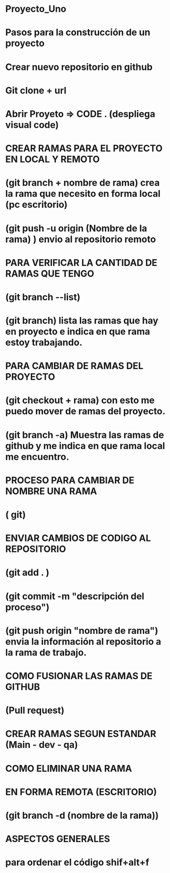 # Proyecto_Uno
# Pasos para la construcción de un proyecto
# Crear nuevo repositorio en github 
# Git clone + url 
# Abrir Proyeto => CODE . (despliega visual code)
# CREAR RAMAS PARA EL PROYECTO EN LOCAL Y REMOTO
#       (git branch + nombre de rama) crea la rama que necesito en forma local (pc escritorio)
#       (git push -u origin (Nombre de la rama) ) envio al repositorio remoto 
# PARA VERIFICAR LA CANTIDAD DE RAMAS QUE TENGO 
#        (git branch --list)
#        (git branch) lista las ramas que hay en proyecto e indica en que rama estoy trabajando. 
# PARA CAMBIAR DE RAMAS DEL PROYECTO 
#       (git checkout + rama) con esto me puedo mover de ramas del proyecto. 
#       (git branch -a) Muestra las ramas de github y me indica en que rama local me encuentro. 
# PROCESO PARA CAMBIAR DE NOMBRE UNA RAMA 
#       ( git)
#
#
# ENVIAR CAMBIOS DE CODIGO  AL REPOSITORIO 
#       (git add . )
#       (git commit -m "descripción del proceso")
#       (git push origin "nombre de rama") envia la información al repositorio a la rama de trabajo.   
# COMO FUSIONAR LAS RAMAS DE GITHUB
#       (Pull request)
# CREAR RAMAS SEGUN ESTANDAR (Main - dev - qa)
#
# COMO ELIMINAR UNA RAMA 
#       EN FORMA REMOTA (ESCRITORIO)
#       (git branch -d (nombre de la rama))             
#
# ASPECTOS GENERALES 
# para ordenar el código shif+alt+f
#
#
#
